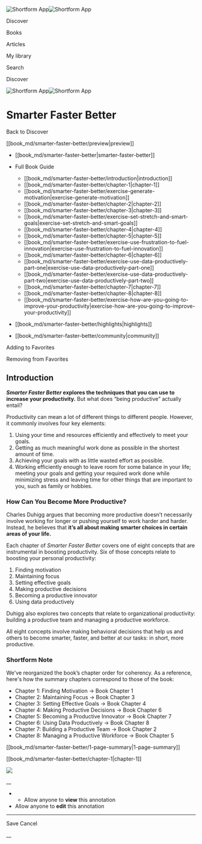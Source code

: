 ![Shortform App](/img/logo.36a2399e.svg)![Shortform App](/img/logo-dark.70c1b072.svg)

Discover

Books

Articles

My library

Search

Discover

![Shortform App](/img/logo.36a2399e.svg)![Shortform App](/img/logo-dark.70c1b072.svg)

# Smarter Faster Better

Back to Discover

[[book_md/smarter-faster-better/preview|preview]]

  * [[book_md/smarter-faster-better|smarter-faster-better]]
  * Full Book Guide

    * [[book_md/smarter-faster-better/introduction|introduction]]
    * [[book_md/smarter-faster-better/chapter-1|chapter-1]]
    * [[book_md/smarter-faster-better/exercise-generate-motivation|exercise-generate-motivation]]
    * [[book_md/smarter-faster-better/chapter-2|chapter-2]]
    * [[book_md/smarter-faster-better/chapter-3|chapter-3]]
    * [[book_md/smarter-faster-better/exercise-set-stretch-and-smart-goals|exercise-set-stretch-and-smart-goals]]
    * [[book_md/smarter-faster-better/chapter-4|chapter-4]]
    * [[book_md/smarter-faster-better/chapter-5|chapter-5]]
    * [[book_md/smarter-faster-better/exercise-use-frustration-to-fuel-innovation|exercise-use-frustration-to-fuel-innovation]]
    * [[book_md/smarter-faster-better/chapter-6|chapter-6]]
    * [[book_md/smarter-faster-better/exercise-use-data-productively-part-one|exercise-use-data-productively-part-one]]
    * [[book_md/smarter-faster-better/exercise-use-data-productively-part-two|exercise-use-data-productively-part-two]]
    * [[book_md/smarter-faster-better/chapter-7|chapter-7]]
    * [[book_md/smarter-faster-better/chapter-8|chapter-8]]
    * [[book_md/smarter-faster-better/exercise-how-are-you-going-to-improve-your-productivity|exercise-how-are-you-going-to-improve-your-productivity]]
  * [[book_md/smarter-faster-better/highlights|highlights]]
  * [[book_md/smarter-faster-better/community|community]]



Adding to Favorites 

Removing from Favorites 

## Introduction

**_Smarter Faster Better_ explores the techniques that you can use to increase your productivity.** But what does “being productive” actually entail?

Productivity can mean a lot of different things to different people. However, it commonly involves four key elements:

  1. Using your time and resources efficiently and effectively to meet your goals.
  2. Getting as much meaningful work done as possible in the shortest amount of time.
  3. Achieving your goals with as little wasted effort as possible.
  4. Working efficiently enough to leave room for some balance in your life; meeting your goals and getting your required work done while minimizing stress and leaving time for other things that are important to you, such as family or hobbies.



### How Can You Become More Productive?

Charles Duhigg argues that becoming more productive doesn’t necessarily involve working for longer or pushing yourself to work harder and harder. Instead, he believes that **it’s all about making smarter choices in certain areas of your life.**

Each chapter of _Smarter Faster Better_ covers one of eight concepts that are instrumental in boosting productivity. Six of those concepts relate to boosting your personal productivity:

  1. Finding motivation
  2. Maintaining focus
  3. Setting effective goals
  4. Making productive decisions
  5. Becoming a productive innovator
  6. Using data productively



Duhigg also explores two concepts that relate to organizational productivity: building a productive team and managing a productive workforce.

All eight concepts involve making behavioral decisions that help us and others to become smarter, faster, and better at our tasks: in short, more productive.

### Shortform Note

We've reorganized the book’s chapter order for coherency. As a reference, here's how the summary chapters correspond to those of the book:

  * Chapter 1: Finding Motivation → Book Chapter 1 
  * Chapter 2: Maintaining Focus → Book Chapter 3 
  * Chapter 3: Setting Effective Goals → Book Chapter 4 
  * Chapter 4: Making Productive Decisions → Book Chapter 6 
  * Chapter 5: Becoming a Productive Innovator → Book Chapter 7 
  * Chapter 6: Using Data Productively → Book Chapter 8
  * Chapter 7: Building a Productive Team → Book Chapter 2 
  * Chapter 8: Managing a Productive Workforce → Book Chapter 5



[[book_md/smarter-faster-better/1-page-summary|1-page-summary]]

[[book_md/smarter-faster-better/chapter-1|chapter-1]]

![](https://bat.bing.com/action/0?ti=56018282&Ver=2&mid=d6eb9cea-eeb7-4b0a-972d-cdc5e9254096&sid=f30c5e70639211ee87d33f0876d93783&vid=f30c9700639211eeb3a75d830392c94f&vids=0&msclkid=N&pi=0&lg=en-US&sw=800&sh=600&sc=24&nwd=1&tl=Shortform%20%7C%20Book&p=https%3A%2F%2Fwww.shortform.com%2Fapp%2Fbook%2Fsmarter-faster-better%2Fintroduction&r=&lt=374&evt=pageLoad&sv=1&rn=850497)

__

  *   * Allow anyone to **view** this annotation
  * Allow anyone to **edit** this annotation



* * *

Save Cancel

__



